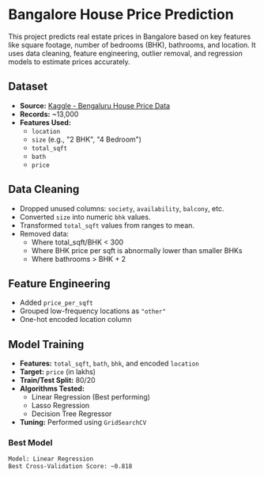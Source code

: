 #  Bangalore House Price Prediction

This project predicts real estate prices in Bangalore based on key features like square footage, number of bedrooms (BHK), bathrooms, and location. It uses data cleaning, feature engineering, outlier removal, and regression models to estimate prices accurately.

##  Dataset

- **Source:** [Kaggle - Bengaluru House Price Data](https://www.kaggle.com/datasets/amitabhajoy/bengaluru-house-price-data)
- **Records:** ~13,000
- **Features Used:**
  - `location`
  - `size` (e.g., "2 BHK", "4 Bedroom")
  - `total_sqft`
  - `bath`
  - `price`

##  Data Cleaning

- Dropped unused columns: `society`, `availability`, `balcony`, etc.
- Converted `size` into numeric `bhk` values.
- Transformed `total_sqft` values from ranges to mean.
- Removed data:
  - Where total_sqft/BHK < 300
  - Where BHK price per sqft is abnormally lower than smaller BHKs
  - Where bathrooms > BHK + 2

##  Feature Engineering

- Added `price_per_sqft`
- Grouped low-frequency locations as `"other"`
- One-hot encoded location column

##  Model Training

- **Features:** `total_sqft`, `bath`, `bhk`, and encoded `location`
- **Target:** `price` (in lakhs)
- **Train/Test Split:** 80/20
- **Algorithms Tested:**
  - Linear Regression (Best performing)
  - Lasso Regression
  - Decision Tree Regressor
- **Tuning:** Performed using `GridSearchCV`

### Best Model

```bash
Model: Linear Regression
Best Cross-Validation Score: ~0.818
